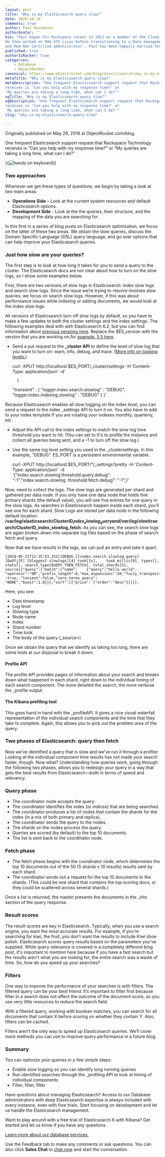 ```yaml
---
layout: post
title: "Why is my Elasticsearch query slow?"
date: 2020-10-14
comments: true
author: Paul Rossmeier
authorAvatar: ''
bio: "Paul began his Rackspace career in 2013 as a member of the Cloud Office team.
He then worked on RAX GTS Linux before transitioning to a Data management role. He is currently a Database administrator with certifications as an Elasticsearch engineer
and Red Hat Certified administrator'. Paul has been happily married for 17 years with 2 children. He enjoys learning new technologies, collecting video game memorabilia and moonlighting as a turntable DJ."
published: true
authorIsRacker: true
categories:
    - Database
    - ObjectRocket
canonical: https://www.objectrocket.com/blog/elasticsearch/why-is-my-elasticsearch-query-slow/
metaTitle: "Why is my Elasticsearch query slow?"
metaDescription: "One frequent Elasticsearch support request that Rackspace Technology
receives is 'Can you help with my response time?' or
'My queries are taking a long time, what can I do?'"
ogTitle: "Why is my Elasticsearch query slow?"
ogDescription: "One frequent Elasticsearch support request that Rackspace Technology
receives is 'Can you help with my response time?' or
'My queries are taking a long time, what can I do?'"
slug: "why-is-my-elasticsearch-query-slow"

---
```


Originally published on May 29, 2018 at ObjectRocket.com/blog.

One frequent Elasticsearch support request that Rackspace Technology
receives is “Can you help with my response time?” or
“My queries are taking a long time, what can I do?”

<!--more-->

{{<img src="picture1.jpg" title="" alt="hands on keyboard">}}

### Two approaches

Whenever we get these types of questions, we begin by taking a look at two main areas:

- **Operations Side** – Look at the current system resources and default Elasticsearch options.
- **Development Side** - Look at the the queries, their structure, and the mapping of the data you
are searching for.

In this first in a series of blog posts on Elasticsearch optimization,
we focus on the latter of these two areas.
We obtain the slow queries, discuss the Domain Specific Language (DSL) query language,
and go over options that can help improve your Elasticsearch queries.

### Just how slow are your queries?

The first step is to look at how long it takes for you to send a query to the cluster.
The Elasticsearch docs are not clear about how to turn on the slow logs,
so I show some examples below.

First, there are two versions of slow logs in Elasticsearch: index slow logs and search slow logs.
Since the issue we’re trying to resolve involves slow queries,
we focus on search slow logs. However, if this was about performance issues
while indexing or adding documents, we would look at the index slow logs.

All versions of Elasticsearch turn off slow logs by default, so
you have to make a few updates to both the cluster settings and the index settings.
The following examples deal with with Elasticsearch 6.2, but you
can find information about [previous versions here](https://www.elastic.co/guide/en/elasticsearch/reference/index.html). Replace the $ES_version with the
version that you are working on,for [example, 5.5 here](https://www.elastic.co/guide/en/elasticsearch/reference/5.5/index-modules-slowlog.html).

- Send a put request to the **_cluster API** to define the level of slow log
that you want to turn on: warn, info, debug, and trace.
([More info on logging levels.](https://stackoverflow.com/questions/2031163/when-to-use-the-different-log-levels))

    curl -XPUT http://localhost:$ES_PORT/_cluster/settings -H ‘Content-Type: application/json’ -d’

        {
    "transient" : {
    "logger.index.search.slowlog" : "DEBUG",
    "logger.index.indexing.slowlog" : "DEBUG"
    }
    }'

Because Elasticsearch enables all slow logging on the index level, you can send a request to the
index _settings API to turn it on. You also have to add to your index template
if you are rotating your indexes monthly, quarterly, etc.

- Adjust the API call to the index settings to match the slow log time threshold
  you want to hit. (You can set to 0's to profile the instance and collect all queries
  being sent, and a &ndash;1 to turn off the slow log.)
- Use the same log level setting you used in the _clustersettings.
  In this example, “DEBUG”. ES_PORT is a persistent environmental variable.

    curl -XPUT http://localhost:$ES_PORT/*/_settings?pretty -H 'Content-Type: application/json' -d '{"index.search.slowlog.threshold.query.debug": "-1","index.search.slowlog. threshold.fetch.debug": "-1",}'

Now, need to collect the logs. The slow logs are generated per shard
and gathered per data node. If you only have one data node that holds
five primary shards (the default value), you will see five entries
for one query in the slow logs. As searches in Elasticsearch happen inside
each shard, you’ll see one for each shard. Slow Logs are stored per data node
in the following default
location: **/var/log/elasticsearch/$ClusterID_index_slowlog_query and /var/log/elasticsearch/$ClusterID_index_slowlog_fetch**.
As you can see, the search slow logs are again broken down into separate log files based on
the phase of search: fetch and query.

Now that we have results in the logs,
we can pull an entry and take it apart.

    [2018-05-21T12:35:53,352][DEBUG ][index.search.slowlog.query] [DwOfjJF] [blogpost-slowlogs][4] took[1s],    took_millis[0], types[], stats[], search_type[QUERY_THEN_FETCH], total_shards[5], source[{"query":{"match":{"name":    {"query":"hello world", "operator":"OR","prefix_length":0,"max_expansions":50,"fuzzy_transpositions" :true, "lenient":false,"zero_terms_query": "NONE","boost":1.0}}},"sort":[{"price": {"order":"desc"}}]}],

Here, you see:

- Date timestamp
- Log level
- Slowlog type
- Node name
- Index
- Shard number
- Time took
- The body of the query (_source>)

Once we obtain the query that we identify as taking too long, there are some tools at
our disposal to break it down:

#### Profile API
The profile API provides pages of information about your search and breaks down what happened
in each shard, right down to the individual timing of each search component.
The more detailed the search, the more verbose the _profile output.

#### The Kibana profiling tool
This goes hand in hand with the _profileAPI. It gives a nice visual waterfall
representation of the individual search components and the time that they take
to complete. Again, this allows you to pick out the problem area of the query.

### Two phases of Elasticsearch: query then fetch

Now we’ve identified a query that is slow and we’ve run it through a profiler.
Looking at the individual component time results has not made your search faster,
though. Now what? Understanding how queries work, going through the following two phases,
allows you to redesign your query in a way that gets the best results
from Elasticsearch&mdash;both in terms of speed and relevancy.

### Query phase

- The coordinator node accepts the query.
- The coordinator identifies the index (or indices) that are being searched.
- The coordinator produces a list of nodes that contain the shards for the index (in a mix of both primary and replica).
- The coordinator sends the query to the nodes.
- The shards on the nodes process the query.
- Queries are scored (by default) to the top 10 documents.
- The list is sent back to the coordinator node.

### Fetch phase

- The fetch phase begins with the coordinator node, which determines the top 10 documents out of
   the 50 (5 shards x 10 results) results sent by each shard.
- The coordinator sends out a request for the top 10 documents to the shards.
   (This could be one shard that contains the top scoring docs,
   or they could be scattered across several shards.)

Once a list is returned, the master presents the documents in the _hits section of the query response.

### Result scores

The result scores are key in Elasticsearch. Typically, when you use a
search engine, you want the most accurate results. For example, if you’re
searching for kiwi, the fruit, you don’t want the results to include Kiwi shoe polish.
Elasticsearch scores query results based on the parameters you’ve supplied.
While query relevance is covered in a completely different blog post,
it's important to mention here because if you have a fast search but the
results aren't what you are looking for, the entire search was a waste of time.
So, how do you speed up your searches?

### Filters

One way to improve the performance of your searches is with filters.
The filtered query can be your best friend. It’s important to filter
first because filter in a search does not affect the outcome of the
document score, so you use very little resources to reduce
the search field.

With a filtered query, working with boolean matches, you can search
for all documents that contain X before scoring on whether
they contain Y. Also, filters can be cached.

Filters aren’t the only way to speed up Elasticsearch queries.
We’ll cover more methods you can use to improve query performance
in a future blog.

### Summary

You can optimize your queries in a few simple steps:

- Enable slow logging so you can Identify long running queries
- Run identified searches through the _profiling API to look
  at timing of individual components
- Filter, filter, filter

Have questions about managing Elasticsearch? Access to our Database administrators with deep Elasticsearch
expertise is always included with every instance, even with free trials. Start focusing
on development and let us handle the Elasticsearch management.

Want to play around with a free trial of Elasticsearch 6 with Kibana?
Get started and let us know if you have any questions.

<a class="cta purple" id="cta" href="https://www.rackspace.com/data">Learn more about our database services.</a>

Use the Feedback tab to make any comments or ask questions. You can also click
**Sales Chat** to [chat now](https://www.rackspace.com/) and start the conversation.
